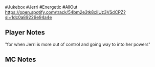 #Jukebox #Jerri #Energetic #AllOut
https://open.spotify.com/track/54bm2e3tk8cliUz3VSdCPZ?si=1dc0a89229e94a4e
## Player Notes
"for when Jerri is more out of control and going way to into her powers"
## MC Notes
